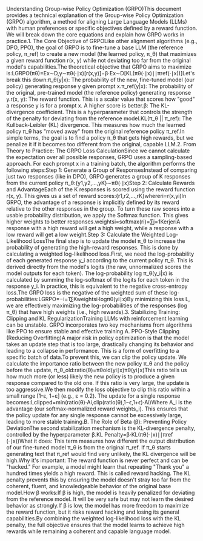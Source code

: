 Understanding Group-wise Policy Optimization (GRPO)This document provides a technical explanation of the Group-wise Policy Optimization (GRPO) algorithm, a method for aligning Large Language Models (LLMs) with human preferences or specific objectives defined by a reward function. We will break down the core equations and explain how GRPO works in practice.1. The Core Objective of GRPOLike other alignment algorithms (e.g., DPO, PPO), the goal of GRPO is to fine-tune a base LLM (the reference policy, π_ref) to create a new model (the learned policy, π_θ) that maximizes a given reward function r(x, y) while not deviating too far from the original model's capabilities.The theoretical objective that GRPO aims to maximize is:LGRPO​(πθ​)=Ex∼D,y∼πθ​(⋅∣x)​[r(x,y)]−β⋅Ex∼D​[KL(πθ​(⋅∣x)∣∣πref​(⋅∣x))]Let's break this down:π_θ(y|x): The probability of the new, fine-tuned model (our policy) generating response y given prompt x.π_ref(y|x): The probability of the original, pre-trained model (the reference policy) generating response y.r(x, y): The reward function. This is a scalar value that scores how "good" a response y is for a prompt x. A higher score is better.β: The KL-divergence coefficient. This is a hyperparameter that controls the strength of the penalty for deviating from the reference model.KL(π_θ || π_ref): The Kullback-Leibler (KL) divergence. This measures how much the learned policy π_θ has "moved away" from the original reference policy π_ref.In simple terms, the goal is to find a policy π_θ that gets high rewards, but we penalize it if it becomes too different from the original, capable LLM.2. From Theory to Practice: The GRPO Loss CalculationSince we cannot calculate the expectation over all possible responses, GRPO uses a sampling-based approach. For each prompt x in a training batch, the algorithm performs the following steps:Step 1: Generate a Group of ResponsesInstead of comparing just two responses (like in DPO), GRPO generates a group of K responses from the current policy π_θ:{y1​,y2​,…,yK​}∼πθ​(⋅∣x)Step 2: Calculate Rewards and AdvantageEach of the K responses is scored using the reward function r(x, y). This gives us a set of reward scores:{r1​,r2​,…,rK​}whereri​=r(x,yi​)In GRPO, the advantage of a response is implicitly defined by its reward relative to the other responses in the group. To turn these raw scores into a usable probability distribution, we apply the Softmax function. This gives higher weights to better responses.weightsi​=softmax(ri​)=∑j=1K​erj​eri​​A response with a high reward will get a high weight, while a response with a low reward will get a low weight.Step 3: Calculate the Weighted Log-Likelihood LossThe final step is to update the model π_θ to increase the probability of generating the high-reward responses. This is done by calculating a weighted log-likelihood loss.First, we need the log-probability of each generated response y_i according to the current policy π_θ. This is derived directly from the model's logits (the raw, unnormalized scores the model outputs for each token). The log-probability log π_θ(y_i|x) is calculated by summing the log-softmax of the logits for each token in the response y_i. In practice, this is equivalent to the negative cross-entropy loss.The GRPO loss is the negative of the weighted sum of these log-probabilities:LGRPO​=−i=1∑K​weightsi​⋅logπθ​(yi​∣x)By minimizing this loss L, we are effectively maximizing the log-probabilities of the responses (log π_θ) that have high weights (i.e., high rewards).3. Stabilizing Training: Clipping and KL RegularizationTraining LLMs with reinforcement learning can be unstable. GRPO incorporates two key mechanisms from algorithms like PPO to ensure stable and effective training.A. PPO-Style Clipping (Reducing Overfitting)A major risk in policy optimization is that the model takes an update step that is too large, drastically changing its behavior and leading to a collapse in performance. This is a form of overfitting to a specific batch of data.To prevent this, we can clip the policy update. We calculate the importance ratio between the new policy π_θ and the policy before the update, π_θ_old:ratio(θ)=πθold​​(yi​∣x)πθ​(yi​∣x)​This ratio tells us how much more (or less) likely the new policy is to produce a given response compared to the old one. If this ratio is very large, the update is too aggressive.We then modify the loss objective to clip this ratio within a small range [1-ε, 1+ε] (e.g., ε = 0.2). The update for a single response becomes:Lclipped​=min(ratio(θ)⋅Ai​,clip(ratio(θ),1−ϵ,1+ϵ)⋅Ai​)Where A_i is the advantage (our softmax-normalized reward weights_i). This ensures that the policy update for any single response cannot be excessively large, leading to more stable training.B. The Role of Beta (β): Preventing Policy DeviationThe second stabilization mechanism is the KL-divergence penalty, controlled by the hyperparameter β.KL Penalty=β⋅KL(πθ​(⋅∣x)∣∣πref​(⋅∣x))What it does: This term measures how different the output distribution of our fine-tuned model π_θ is from the original π_ref. If π_θ starts generating text that π_ref would find very unlikely, the KL divergence will be high.Why it's important: The reward function is never perfect and can be "hacked." For example, a model might learn that repeating "Thank you" a hundred times yields a high reward. This is called reward hacking. The KL penalty prevents this by ensuring the model doesn't stray too far from the coherent, fluent, and knowledgeable behavior of the original base model.How β works:If β is high, the model is heavily penalized for deviating from the reference model. It will be very safe but may not learn the desired behavior as strongly.If β is low, the model has more freedom to maximize the reward function, but it risks reward hacking and losing its general capabilities.By combining the weighted log-likelihood loss with the KL penalty, the full objective ensures that the model learns to achieve high rewards while remaining a coherent and capable language model.
